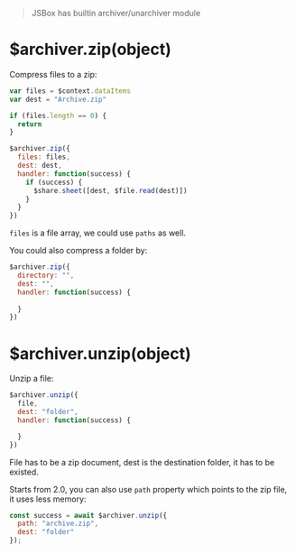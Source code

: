 > JSBox has builtin archiver/unarchiver module

# $archiver.zip(object)

Compress files to a zip:

```js
var files = $context.dataItems
var dest = "Archive.zip"

if (files.length == 0) {
  return
}

$archiver.zip({
  files: files,
  dest: dest,
  handler: function(success) {
    if (success) {
      $share.sheet([dest, $file.read(dest)])
    }
  }
})
```

`files` is a file array, we could use `paths` as well.

You could also compress a folder by:

```js
$archiver.zip({
  directory: "",
  dest: "",
  handler: function(success) {
    
  }
})
```

# $archiver.unzip(object)

Unzip a file:

```js
$archiver.unzip({
  file,
  dest: "folder",
  handler: function(success) {

  }
})
```

File has to be a zip document, dest is the destination folder, it has to be existed.

Starts from 2.0, you can also use `path` property which points to the zip file, it uses less memory:

```js
const success = await $archiver.unzip({
  path: "archive.zip",
  dest: "folder"
});
```
